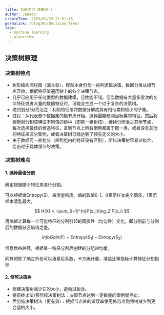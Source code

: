 ```yaml
---
title: 机器学习-决策树()
author: Jeason
createTime: 2025/02/23 21:51:45
permalink: /blog/ML/Decision_Tree/
tags:
  - machine learning
  - algorithm
---
```

## 决策树原理

### 决策树特点  

+ 树形结构流程图（漏斗型），模型本身包含一些列逻辑决策。数据分类从根节点开始，根据特征值遍历树上的各个决策节点。  
+ 几乎可应用于任何类型的数据建模，且性能不错。但当数据有大量多层次的名义特征或者大量的数值特征时，可能会生成一个过于复杂的决策树。  
+ 递归划分/分而治之：利用特征值将数据分解成具有相似类的较小的子集。  
+ 过程：从代表整个数据集的根节点开始，选择最能预测目标类的特征，然后将案例划分到该特征不同值的组中（即第一组树枝），继续分而治之其他节点，每次选择最佳的候选特征，直到节点上所有案例都属于同一类，或者没有其他的特征来区分案例，或者决策树已经达到了预先定义的大小。  
+ 由于数据可一直划分（直到组内的特征没有区别），所以决策树容易过拟合，给出过于具体细节的决策。

### 决策树难点  

#### 1. 选择最佳分割  

确定根据哪个特征来进行分割。  

可以根据熵Entropy(S)，来度量纯度。熵的取值0-1。0表示样本完全同质，1表示样本凌乱最大。  

$$ H(X) = -\sum_{i=1}^{n}P(x_i)\log_2 P(x_i) $$  

用熵值计算每一个可能特征的分割引起的同质性（均匀性）变化，即分割前与分割后的数据分区熵值之差。  

$$ InfoGain(F) = Entropy(S_{1}) - Entropy(S_{2}) $$  

信息增益越高，根据某一特征分割后创建的分组越均衡。  

同样的除了熵之外也可以用基尼系数，卡方统计量，增益比等指标计算特征分割指标  

#### 2. 修剪决策树  

+ 修建决策树减少它的大小，避免过拟合。  
+ 提前终止法/预剪枝决策树法：决策节点达到一定数量的案例就停止。  
+ 后剪枝决策树法（更有效）：根据节点处的错误率使用修剪准则将树减少到更合适的大小。  

